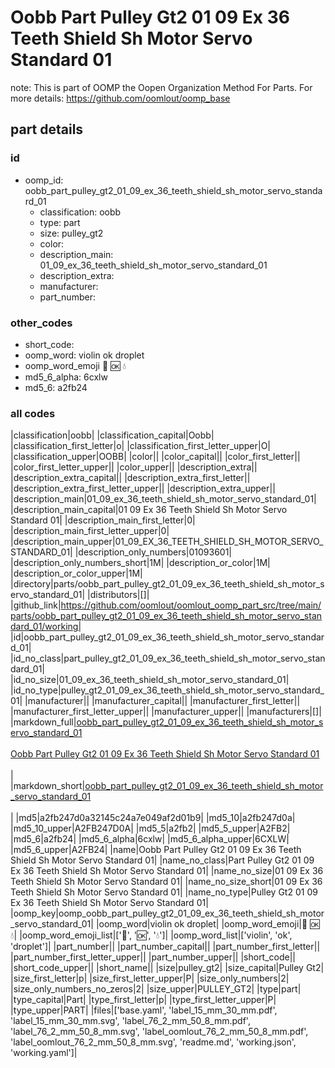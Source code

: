 # Oobb Part Pulley Gt2 01 09 Ex 36 Teeth Shield Sh Motor Servo Standard 01  

note: This is part of OOMP the Oopen Organization Method For Parts. For more details: https://github.com/oomlout/oomp_base

##  part details





### id
* oomp_id: oobb_part_pulley_gt2_01_09_ex_36_teeth_shield_sh_motor_servo_standard_01
  * classification: oobb
  * type: part
  * size: pulley_gt2
  * color: 
  * description_main: 01_09_ex_36_teeth_shield_sh_motor_servo_standard_01
  * description_extra: 
  * manufacturer: 
  * part_number: 

### other_codes
* short_code: 
* oomp_word: violin ok droplet
* oomp_word_emoji :violin: :ok: :droplet:
* md5_6_alpha: 6cxlw
* md5_6: a2fb24

### all codes 
|classification|oobb|
|classification_capital|Oobb|
|classification_first_letter|o|
|classification_first_letter_upper|O|
|classification_upper|OOBB|
|color||
|color_capital||
|color_first_letter||
|color_first_letter_upper||
|color_upper||
|description_extra||
|description_extra_capital||
|description_extra_first_letter||
|description_extra_first_letter_upper||
|description_extra_upper||
|description_main|01_09_ex_36_teeth_shield_sh_motor_servo_standard_01|
|description_main_capital|01 09 Ex 36 Teeth Shield Sh Motor Servo Standard 01|
|description_main_first_letter|0|
|description_main_first_letter_upper|0|
|description_main_upper|01_09_EX_36_TEETH_SHIELD_SH_MOTOR_SERVO_STANDARD_01|
|description_only_numbers|01093601|
|description_only_numbers_short|1M|
|description_or_color|1M|
|description_or_color_upper|1M|
|directory|parts/oobb_part_pulley_gt2_01_09_ex_36_teeth_shield_sh_motor_servo_standard_01|
|distributors|[]|
|github_link|https://github.com/oomlout/oomlout_oomp_part_src/tree/main/parts/oobb_part_pulley_gt2_01_09_ex_36_teeth_shield_sh_motor_servo_standard_01/working|
|id|oobb_part_pulley_gt2_01_09_ex_36_teeth_shield_sh_motor_servo_standard_01|
|id_no_class|part_pulley_gt2_01_09_ex_36_teeth_shield_sh_motor_servo_standard_01|
|id_no_size|01_09_ex_36_teeth_shield_sh_motor_servo_standard_01|
|id_no_type|pulley_gt2_01_09_ex_36_teeth_shield_sh_motor_servo_standard_01|
|manufacturer||
|manufacturer_capital||
|manufacturer_first_letter||
|manufacturer_first_letter_upper||
|manufacturer_upper||
|manufacturers|[]|
|markdown_full|[oobb_part_pulley_gt2_01_09_ex_36_teeth_shield_sh_motor_servo_standard_01](https://github.com/oomlout/oomlout_oomp_part_src/tree/main/parts/oobb_part_pulley_gt2_01_09_ex_36_teeth_shield_sh_motor_servo_standard_01/working)<br>[](https://github.com/oomlout/oomlout_oomp_part_src/tree/main/parts/oobb_part_pulley_gt2_01_09_ex_36_teeth_shield_sh_motor_servo_standard_01/working)<br>[Oobb Part Pulley Gt2 01 09 Ex 36 Teeth Shield Sh Motor Servo Standard 01](https://github.com/oomlout/oomlout_oomp_part_src/tree/main/parts/oobb_part_pulley_gt2_01_09_ex_36_teeth_shield_sh_motor_servo_standard_01/working)<br><br>|
|markdown_short|[oobb_part_pulley_gt2_01_09_ex_36_teeth_shield_sh_motor_servo_standard_01](https://github.com/oomlout/oomlout_oomp_part_src/tree/main/parts/oobb_part_pulley_gt2_01_09_ex_36_teeth_shield_sh_motor_servo_standard_01/working)<br><br>|
|md5|a2fb247d0a32145c24a7e049af2d01b9|
|md5_10|a2fb247d0a|
|md5_10_upper|A2FB247D0A|
|md5_5|a2fb2|
|md5_5_upper|A2FB2|
|md5_6|a2fb24|
|md5_6_alpha|6cxlw|
|md5_6_alpha_upper|6CXLW|
|md5_6_upper|A2FB24|
|name|Oobb Part Pulley Gt2 01 09 Ex 36 Teeth Shield Sh Motor Servo Standard 01|
|name_no_class|Part Pulley Gt2 01 09 Ex 36 Teeth Shield Sh Motor Servo Standard 01|
|name_no_size|01 09 Ex 36 Teeth Shield Sh Motor Servo Standard 01|
|name_no_size_short|01 09 Ex 36 Teeth Shield Sh Motor Servo Standard 01|
|name_no_type|Pulley Gt2 01 09 Ex 36 Teeth Shield Sh Motor Servo Standard 01|
|oomp_key|oomp_oobb_part_pulley_gt2_01_09_ex_36_teeth_shield_sh_motor_servo_standard_01|
|oomp_word|violin ok droplet|
|oomp_word_emoji|:violin: :ok: :droplet:|
|oomp_word_emoji_list|[':violin:', ':ok:', ':droplet:']|
|oomp_word_list|['violin', 'ok', 'droplet']|
|part_number||
|part_number_capital||
|part_number_first_letter||
|part_number_first_letter_upper||
|part_number_upper||
|short_code||
|short_code_upper||
|short_name||
|size|pulley_gt2|
|size_capital|Pulley Gt2|
|size_first_letter|p|
|size_first_letter_upper|P|
|size_only_numbers|2|
|size_only_numbers_no_zeros|2|
|size_upper|PULLEY_GT2|
|type|part|
|type_capital|Part|
|type_first_letter|p|
|type_first_letter_upper|P|
|type_upper|PART|
|files|['base.yaml', 'label_15_mm_30_mm.pdf', 'label_15_mm_30_mm.svg', 'label_76_2_mm_50_8_mm.pdf', 'label_76_2_mm_50_8_mm.svg', 'label_oomlout_76_2_mm_50_8_mm.pdf', 'label_oomlout_76_2_mm_50_8_mm.svg', 'readme.md', 'working.json', 'working.yaml']|
